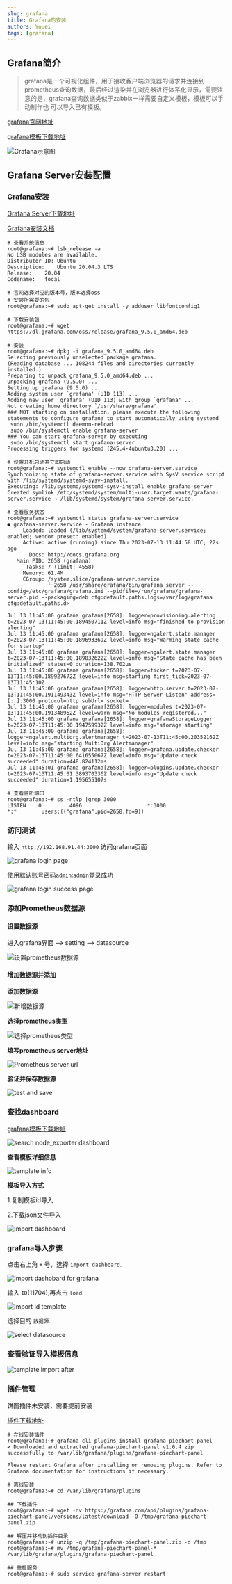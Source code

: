 ```yaml
---
slug: grafana
title: Grafana的安装
authors: Youei
tags: [grafana]
---
```


## Grafana简介
>grafana是⼀个可视化组件，⽤于接收客户端浏览器的请求并连接到prometheus查询数据，最后经过渲染并在浏览器进⾏体系化显示，需要注意的是，grafana查询数据类似于zabbix⼀样需要⾃定义模板，模板可以⼿动制作也
可以导⼊已有模板。

[grafana官网地址](https://grafana.com/)      

[grafana模板下载地址](https://grafana.com/grafana/dashboards/)
      
![Grafana示意图](https://pic.imgdb.cn/item/64afe0911ddac507ccaa661e.jpg)
     
## Grafana Server安装配置
     
### Grafana安装
[Grafana Server下载地址](https://grafana.com/grafana/download/)      
     
[Grafana安装文档](https://grafana.com/docs/grafana/latest/installation/requirements/)    
     
```shell
# 查看系统信息
root@grafana:~# lsb_release -a
No LSB modules are available.
Distributor ID:	Ubuntu
Description:	Ubuntu 20.04.3 LTS
Release:	20.04
Codename:	focal

# 官网选择对应的版本号，版本选择oss
# 安装所需要的包
root@grafana:~# sudo apt-get install -y adduser libfontconfig1

# 下载安装包
root@grafana:~# wget https://dl.grafana.com/oss/release/grafana_9.5.0_amd64.deb

# 安装
root@grafana:~# dpkg -i grafana_9.5.0_amd64.deb 
Selecting previously unselected package grafana.
(Reading database ... 108244 files and directories currently installed.)
Preparing to unpack grafana_9.5.0_amd64.deb ...
Unpacking grafana (9.5.0) ...
Setting up grafana (9.5.0) ...
Adding system user `grafana' (UID 113) ...
Adding new user `grafana' (UID 113) with group `grafana' ...
Not creating home directory `/usr/share/grafana'.
### NOT starting on installation, please execute the following statements to configure grafana to start automatically using systemd
 sudo /bin/systemctl daemon-reload
 sudo /bin/systemctl enable grafana-server
### You can start grafana-server by executing
 sudo /bin/systemctl start grafana-server
Processing triggers for systemd (245.4-4ubuntu3.20) ...

# 设置开机启动并立即启动
root@grafana:~# systemctl enable --now grafana-server.service 
Synchronizing state of grafana-server.service with SysV service script with /lib/systemd/systemd-sysv-install.
Executing: /lib/systemd/systemd-sysv-install enable grafana-server
Created symlink /etc/systemd/system/multi-user.target.wants/grafana-server.service → /lib/systemd/system/grafana-server.service.

# 查看服务状态
root@grafana:~# systemctl status grafana-server.service 
● grafana-server.service - Grafana instance
     Loaded: loaded (/lib/systemd/system/grafana-server.service; enabled; vendor preset: enabled)
     Active: active (running) since Thu 2023-07-13 11:44:58 UTC; 22s ago
       Docs: http://docs.grafana.org
   Main PID: 2658 (grafana)
      Tasks: 7 (limit: 4558)
     Memory: 61.4M
     CGroup: /system.slice/grafana-server.service
             └─2658 /usr/share/grafana/bin/grafana server --config=/etc/grafana/grafana.ini --pidfile=/run/grafana/grafana-server.pid --packaging=deb cfg:default.paths.logs=/var/log/grafana cfg:default.paths.d>

Jul 13 11:45:00 grafana grafana[2658]: logger=provisioning.alerting t=2023-07-13T11:45:00.189450711Z level=info msg="finished to provision alerting"
Jul 13 11:45:00 grafana grafana[2658]: logger=ngalert.state.manager t=2023-07-13T11:45:00.189693369Z level=info msg="Warming state cache for startup"
Jul 13 11:45:00 grafana grafana[2658]: logger=ngalert.state.manager t=2023-07-13T11:45:00.189832622Z level=info msg="State cache has been initialized" states=0 duration=138.702µs
Jul 13 11:45:00 grafana grafana[2658]: logger=ticker t=2023-07-13T11:45:00.189927672Z level=info msg=starting first_tick=2023-07-13T11:45:10Z
Jul 13 11:45:00 grafana grafana[2658]: logger=http.server t=2023-07-13T11:45:00.191149343Z level=info msg="HTTP Server Listen" address=[::]:3000 protocol=http subUrl= socket=
Jul 13 11:45:00 grafana grafana[2658]: logger=modules t=2023-07-13T11:45:00.191348962Z level=warn msg="No modules registered..."
Jul 13 11:45:00 grafana grafana[2658]: logger=grafanaStorageLogger t=2023-07-13T11:45:00.194759932Z level=info msg="storage starting"
Jul 13 11:45:00 grafana grafana[2658]: logger=ngalert.multiorg.alertmanager t=2023-07-13T11:45:00.20352162Z level=info msg="starting MultiOrg Alertmanager"
Jul 13 11:45:00 grafana grafana[2658]: logger=grafana.update.checker t=2023-07-13T11:45:00.641655067Z level=info msg="Update check succeeded" duration=448.824112ms
Jul 13 11:45:01 grafana grafana[2658]: logger=plugins.update.checker t=2023-07-13T11:45:01.389370336Z level=info msg="Update check succeeded" duration=1.195655107s

# 查看监听端口
root@grafana:~# ss -ntlp |grep 3000
LISTEN    0         4096                     *:3000                   *:*        users:(("grafana",pid=2658,fd=9))
```
### 访问测试
    
输入 `http://192.168.91.44:3000` 访问grafana页面      
    
![grafana login page](https://pic.imgdb.cn/item/64afe48e1ddac507ccb9d482.png)
     
使用默认账号密码`admin`:`admin`登录成功
     

![grafana login success page](https://pic.imgdb.cn/item/64afe47f1ddac507ccb99e45.png)
     
### 添加Prometheus数据源
     
#### 设置数据源
进入grafana界面 --> setting --> datasource
     
![设置prometheus数据源](https://pic.imgdb.cn/item/64afe6b81ddac507ccc10393.png)
    
#### 增加数据源并添加
**添加数据源**     
      
![新增数据源](https://pic.imgdb.cn/item/64afe7cd1ddac507ccc58051.png)
    
**选择prometheus类型**   
    
![选择prometheus类型](https://pic.imgdb.cn/item/64afe7b31ddac507ccc511b1.png)
     
**填写prometheus server地址**
      
![Prometheus server url](https://pic.imgdb.cn/item/64afe7a41ddac507ccc4bbe4.png)
      
**验证并保存数据源**
     
![test and save](https://pic.imgdb.cn/item/64afe7c91ddac507ccc56ff9.png)
     
### 查找dashboard
    
[grafana模板下载地址](https://grafana.com/grafana/dashboards/)
    
![search node_exporter dashboard](https://pic.imgdb.cn/item/64afff241ddac507cc2bfe0e.png)
    
**查看模板详细信息**
    
![template info ](https://pic.imgdb.cn/item/64afffac1ddac507cc2e1ba3.png)
     
**模板导入方式**
   
1.复制模板id导入    
    
2.下载json文件导入
     

![import dashboard](https://pic.imgdb.cn/item/64b000831ddac507cc317cdc.png)
    
### grafana导入步骤
    
点击右上角 ` + ` 号，选择 `import dashboard`.
    
![import dashobard for grafana](https://pic.imgdb.cn/item/64b001451ddac507cc34c9c7.png)
      
输入 `ID`(11704),再点击 `load`.
      
![import id template](https://pic.imgdb.cn/item/64b001cc1ddac507cc376f0d.png)
     
选择目的 `数据源`.
    
![select datasource](https://pic.imgdb.cn/item/64b001fa1ddac507cc386358.png)
     
### 查看验证导入模板信息
    
![template import after](https://pic.imgdb.cn/item/64b003a71ddac507cc3fe56a.png)
       
### 插件管理
      
饼图插件未安装，需要提前安装 
      
[插件下载地址](https://grafana.com/grafana/plugins/grafana-piechart-panel)
     
```shell
# 在线安装插件
root@grafana:~# grafana-cli plugins install grafana-piechart-panel
✔ Downloaded and extracted grafana-piechart-panel v1.6.4 zip successfully to /var/lib/grafana/plugins/grafana-piechart-panel

Please restart Grafana after installing or removing plugins. Refer to Grafana documentation for instructions if necessary.

# 离线安装
root@grafana:~# cd /var/lib/grafana/plugins

## 下载插件
root@grafana:~# wget -nv https://grafana.com/api/plugins/grafana-piechart-panel/versions/latest/download -O /tmp/grafana-piechart-panel.zip

## 解压并移动到插件目录
root@grafana:~# unzip -q /tmp/grafana-piechart-panel.zip -d /tmp
root@grafana:~# mv /tmp/grafana-piechart-panel-* /var/lib/grafana/plugins/grafana-piechart-panel

## 重启服务
root@grafana:~# sudo service grafana-server restart
```